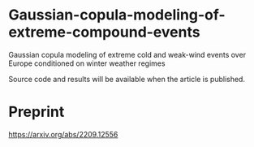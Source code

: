 # Gaussian-copula-modeling-of-extreme-compound-events
Gaussian copula modeling of extreme cold and weak-wind events over Europe conditioned on winter weather regimes

Source code and results will be available when the article is published.

# Preprint
https://arxiv.org/abs/2209.12556



